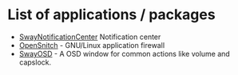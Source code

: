 # List of applications / packages
- [SwayNotificationCenter](https://github.com/ErikReider/SwayNotificationCenter) Notification center
- [OpenSnitch](https://github.com/evilsocket/opensnitch) - GNU/Linux application firewall
- [SwayOSD](https://github.com/ErikReider/SwayOSD) - A OSD window for common actions like volume and capslock.


